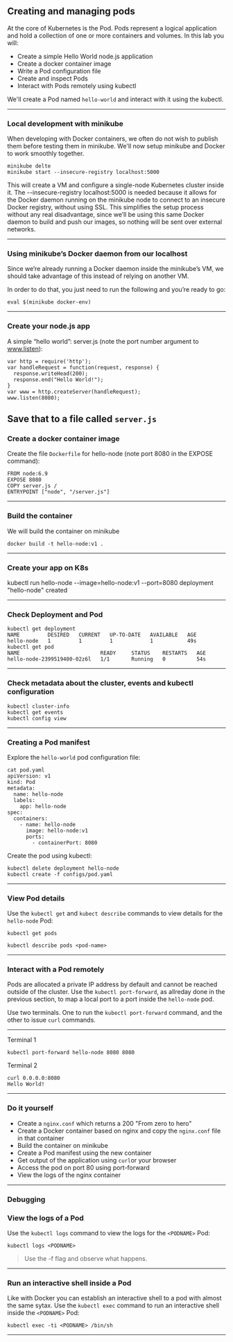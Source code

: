 ## Creating and managing pods

At the core of Kubernetes is the Pod. Pods represent a logical application and hold a collection of one or more containers and volumes. In this lab you will:

* Create a simple Hello World node.js application
* Create a docker container image
* Write a Pod configuration file
* Create and inspect Pods
* Interact with Pods remotely using kubectl

We'll create a Pod named `hello-world` and interact with it using the kubectl.

----

### Local development with minikube

When developing with Docker containers, we often do not wish to publish them before testing them in minikube. We'll now setup minikube and Docker to work smoothly together.

```
minikube delte
minikube start --insecure-registry localhost:5000
```
This will create a VM and configure a single-node Kubernetes cluster inside it.
The --insecure-registry localhost:5000 is needed because it allows for the Docker daemon running on the minikube node to connect to an insecure Docker registry, without using SSL. This simplifies the setup process without any real disadvantage, since we’ll be using this same Docker daemon to build and push our images, so nothing will be sent over external networks.

----

### Using minikube’s Docker daemon from our localhost

Since we’re already running a Docker daemon inside the minikube’s VM, we should take advantage of this instead of relying on another VM. 

In order to do that, you just need to run the following and you’re ready to go:

```
eval $(minikube docker-env)
```

----

### Create your node.js app

A simple “hello world”: server.js (note the port number argument to www.listen):
```
var http = require('http');
var handleRequest = function(request, response) {
  response.writeHead(200);
  response.end("Hello World!");
}
var www = http.createServer(handleRequest);
www.listen(8080);
```
Save that to a file called `server.js`
----

### Create a docker container image

Create the file `Dockerfile` for hello-node (note port 8080 in the EXPOSE command):
```
FROM node:6.9
EXPOSE 8080
COPY server.js /
ENTRYPOINT ["node", "/server.js"]
```

----

### Build the container

We will build the container on minikube

```
docker build -t hello-node:v1 .
```

----

### Create your app on K8s

kubectl run hello-node --image=hello-node:v1 --port=8080
deployment "hello-node" created

----

### Check Deployment and Pod

```
kubectl get deployment
NAME         DESIRED   CURRENT   UP-TO-DATE   AVAILABLE   AGE
hello-node   1         1         1            1           49s
kubectl get pod
NAME                          READY     STATUS    RESTARTS   AGE
hello-node-2399519400-02z6l   1/1       Running   0          54s
```

----

### Check metadata about the cluster, events and kubectl configuration

```
kubectl cluster-info
kubectl get events
kubectl config view
```

----

### Creating a Pod manifest

Explore the `hello-world` pod configuration file:

```
cat pod.yaml
apiVersion: v1
kind: Pod
metadata:
  name: hello-node
  labels:
    app: hello-node
spec:
  containers:
    - name: hello-node
      image: hello-node:v1
      ports:
        - containerPort: 8080
```
Create the pod using kubectl:

```
kubectl delete deployment hello-node
kubectl create -f configs/pod.yaml
```

----

### View Pod details

Use the `kubectl get` and `kubect describe` commands to view details for the `hello-node` Pod:

```
kubectl get pods
```

```
kubectl describe pods <pod-name>
```

----

### Interact with a Pod remotely

Pods are allocated a private IP address by default and cannot be reached outside of the cluster. Use the `kubectl port-forward`, as allreday done in the previous section, to map a local port to a port inside the `hello-node` pod.

Use two terminals. One to run the `kubectl port-forward` command, and the other to issue `curl` commands.

----
Terminal 1
```
kubectl port-forward hello-node 8080 8080
```
Terminal 2
```
curl 0.0.0.0:8080
Hello World!
````

----

### Do it yourself
* Create a `nginx.conf` which returns a 200 "From zero to hero"
* Create a Docker container based on nginx and copy the `nginx.conf` file in that container
* Build the container on minikube
* Create a Pod manifest using the new container
* Get output of the application using `curl`or your browser
* Access the pod on port 80 using port-forward
* View the logs of the nginx container

----

### Debugging

### View the logs of a Pod

Use the `kubectl logs` command to view the logs for the `<PODNAME>` Pod:

```
kubectl logs <PODNAME>
```

> Use the -f flag and observe what happens.

----

### Run an interactive shell inside a Pod

Like with Docker you can establish an interactive shell to a pod with almost the same sytax. Use the `kubectl exec` command to run an interactive shell inside the `<PODNAME>` Pod:

```
kubectl exec -ti <PODNAME> /bin/sh
```

----

